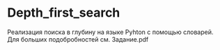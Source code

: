 # Depth_first_search
Реализация поиска в глубину на языке Pyhton с помощью словарей. Для больших подобробностей см. Задание.pdf
 
